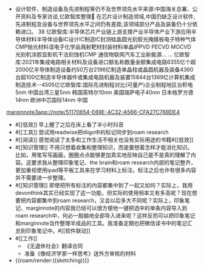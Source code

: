 - 设计软件、制造设备及先进制程等仍不及世界领先水平来源:中国海关总署、公开资料及专家访谈,亿欧智库整理 在芯片设计制造领域,中国仍缺乏设计软件,先进制程及设备与世界领先水平之间仍有差距,该领域部分产品及装备仍十分依赖进口。
38 亿欧智库:半导体芯片产业链上游支撑产业半导体产业下游应用半导体材料半导体设备IC设计IC制造IC封测硅晶圆光刻胶光掩膜板电子特种气体CMP抛光材料湿电子化学品溅射靶材封装材料单晶炉PVD PECVD MOCVD 光刻机涂胶显影机干法刻蚀机CMP 通信物联网汽车工业新能源... ...
亿欧智库:2021年集成电路相关材料及设备进口额名称数量金额集成电路6355亿个超2000亿半导体制造设备约50万台2196亿制造单晶柱或晶圆机器及装备4360台超100亿制造半导体器件或集成电路机器及装置15844台1369亿计算机集成制造技术--4505亿亿欧智库:国际先进制程对比(可量产)企业制程地区台积电5nm 中国台湾三星5nm 韩国英特尔10nm 美国瑞萨电子40nm 日本格罗方德14nm 欧洲中芯国际14nm 中国

[marginnote3app://note/51170654-E69E-4C32-A566-CFA27C76BDE4](marginnote3app://note/51170654-E69E-4C32-A566-CFA27C76BDE4)
- #[[低效]] 早上醒了之后在床上看了半小时抖音
- #[[工具]] 尝试用readwise把diigo中的标记同步到roam research
- #[[阅读]] 感觉阅读了太多和工作生活不相关也没有实际用途的书籍#[[低效]]
- #[[知识管理]] 不用只想着收集和整理知识，而是要想着怎样才能消化知识。比如，用笔写写画画，圈圈点点能够更加真实地反映自己是不是真的理解了内容。这要求我从整理印象笔记、the brain和roam research内部的笔记整齐，更加重视使用ipad等平板工具来在学习材料上标注。标注之后也许有很多内容并不需要进一步整理。
- #[[知识管理]] 即使把所有标注的内容都集中到了一起又如何？实际上，我用devonthink其实已经实现了这一功能，但实际的使用频率又有多高呢？现在想要把内容都集中到roam research，又会以后多大不同呢？实际上，印象笔记、marginnote的内容我已经可以很方便地一键把选中的单条内容导入到roam research中，何必一股脑地全部导入进来呢？这样反而可以把印象笔记和marginnote当作整理半成品的工具。我准备定期也把微信读书中的笔记汇总到印象笔记中。#[[软件联动]]
- #[[工作]] 
    - 《无退休社会》翻译合同
    - 准备《像经济学家一样思考》送外方审核的材料
- {{roam/render:((sketching))}}
